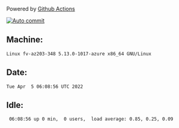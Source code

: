Powered by [Github Actions](https://github.com/features/actions)

[![Auto commit](https://github.com/gyfary/workstation/workflows/Auto%20commit/badge.svg)](https://github.com/gyfary/workstation/actions?query=workflow%3A%22Auto+commit%22)

## Machine:
```
Linux fv-az203-348 5.13.0-1017-azure x86_64 GNU/Linux
```
## Date:
```
Tue Apr  5 06:08:56 UTC 2022
```
## Idle:
```
 06:08:56 up 0 min,  0 users,  load average: 0.85, 0.25, 0.09
```
